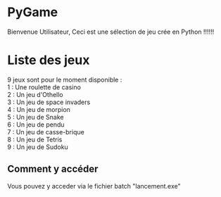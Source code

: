# PyGame

Bienvenue Utilisateur, Ceci est une sélection de jeu crée en Python !!!!!!


# Liste des jeux

9 jeux sont pour le moment disponible :  
1 : Une roulette de casino  
2 : Un jeu d'Othello    
3 : Un jeu de space invaders  
4 : Un jeu de morpion   
5 : Un jeu de Snake   
6 : Un jeu de pendu  
7 : Un jeu de casse-brique  
8 : Un jeu de Tetris  
9 : Un jeu de Sudoku  


## Comment y accéder
Vous pouvez y acceder via le fichier batch "lancement.exe"
